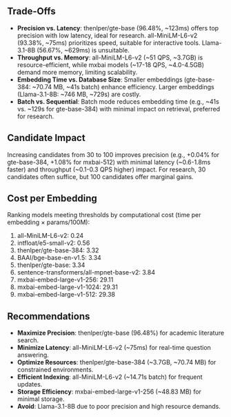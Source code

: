 ## Trade-Offs
- **Precision vs. Latency**: thenlper/gte-base (96.48%, ~123ms) offers top precision with low latency, ideal for research. all-MiniLM-L6-v2 (93.38%, ~75ms) prioritizes speed, suitable for interactive tools. Llama-3.1-8B (56.67%, ~629ms) is unsuitable.
- **Throughput vs. Memory**: all-MiniLM-L6-v2 (~51 QPS, ~3.7GB) is resource-efficient, while mxbai models (~17-18 QPS, ~4.0-4.5GB) demand more memory, limiting scalability.
- **Embedding Time vs. Database Size**: Smaller embeddings (gte-base-384: ~70.74 MB, ~41s batch) enhance efficiency. Larger embeddings (Llama-3.1-8B: ~746 MB, ~729s) are costly.
- **Batch vs. Sequential**: Batch mode reduces embedding time (e.g., ~41s vs. ~129s for gte-base-384) with minimal impact on retrieval, preferred for research.

## Candidate Impact
Increasing candidates from 30 to 100 improves precision (e.g., +0.04% for gte-base-384, +1.08% for mxbai-512) with minimal latency (~0.6-1.8ms faster) and throughput (~0.1-0.3 QPS higher) impact. For research, 30 candidates often suffice, but 100 candidates offer marginal gains.

## Cost per Embedding
Ranking models meeting thresholds by computational cost (time per embedding × params/100M):
1. all-MiniLM-L6-v2: 0.24
2. intfloat/e5-small-v2: 0.56
3. thenlper/gte-base-384: 3.32
4. BAAI/bge-base-en-v1.5: 3.34
5. thenlper/gte-base: 3.34
6. sentence-transformers/all-mpnet-base-v2: 3.84
7. mxbai-embed-large-v1-256: 29.11
8. mxbai-embed-large-v1-1024: 29.31
9. mxbai-embed-large-v1-512: 29.38

## Recommendations
- **Maximize Precision**: thenlper/gte-base (96.48%) for academic literature search.
- **Minimize Latency**: all-MiniLM-L6-v2 (~75ms) for real-time question answering.
- **Optimize Resources**: thenlper/gte-base-384 (~3.7GB, ~70.74 MB) for constrained environments.
- **Efficient Indexing**: all-MiniLM-L6-v2 (~14.71s batch) for frequent updates.
- **Storage Efficiency**: mxbai-embed-large-v1-256 (~48.83 MB) for minimal storage.
- **Avoid**: Llama-3.1-8B due to poor precision and high resource demands.